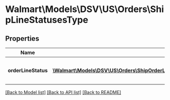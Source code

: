 # Walmart\Models\DSV\US\Orders\ShipLineStatusesType

## Properties

Name | Type | Description | Notes
------------ | ------------- | ------------- | -------------
**orderLineStatus** | [**\Walmart\Models\DSV\US\Orders\ShipOrderLinesRequestOrderLinesOrderLineInnerOrderLineStatusesOrderLineStatusInner[]**](ShipOrderLinesRequestOrderLinesOrderLineInnerOrderLineStatusesOrderLineStatusInner.md) | Details about the Order Line status |


[[Back to Model list]](./) [[Back to API list]](../../../../../README.md#supported-apis) [[Back to README]](../../../../../README.md)
